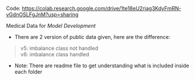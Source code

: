Code: https://colab.research.google.com/drive/1te18eU2rjag3KdyFmRN-vGdnOSLFgJnM?usp=sharing

Medical Data for *Model Development*
- There are 2 version of public data given, here are the difference:
> v5: imbalance class not handled<br>
> v6: imbalance class handled
- Note: There are readme file to get understanding what is included inside each folder
